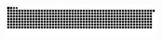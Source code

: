 ![Snake animation](https://github.com/KirillPurposeful/KirillPurposeful/blob/main/dist/github-snake.svg)

